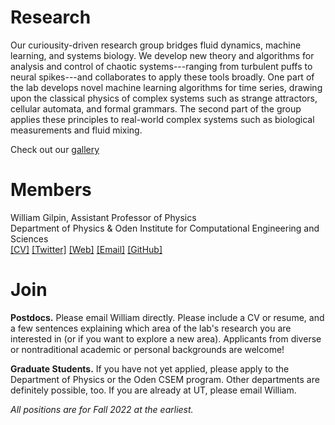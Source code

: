 # Research

Our curiousity-driven research group bridges fluid dynamics, machine learning, and systems biology. We develop new theory and algorithms for analysis and control of chaotic systems---ranging from turbulent puffs to neural spikes---and collaborates to apply these tools broadly. One part of the lab develops novel machine learning algorithms for time series, drawing upon the classical physics of complex systems such as strange attractors, cellular automata, and formal grammars. The second part of the group applies these principles to real-world complex systems such as biological measurements and fluid mixing.

Check out our [gallery](pages/gallery.html)

# Members

William Gilpin, Assistant Professor of Physics\
Department of Physics & Oden Institute for Computational Engineering and Sciences\
[[CV]](http://www.wgilpin.com/CV/wgilpin_CV.pdf) [[Twitter]](https://twitter.com/wgilpin0) [[Web]](http://www.wgilpin.com/?utm_source=labwebsite) [[Email]](wgilpin@fas.[dravrah%20spelled%20backwards].edu) [[GitHub]](https://github.com/williamgilpin)


# Join

**Postdocs.** Please email William directly. Please include a CV or resume, and a few sentences explaining which area of the lab's research you are interested in (or if you want to explore a new area). Applicants from diverse or nontraditional academic or personal backgrounds are welcome!

**Graduate Students.** If you have not yet applied, please apply to the Department of Physics or the Oden CSEM program. Other departments are definitely possible, too. If you are already at UT, please email William.

_All positions are for Fall 2022 at the earliest._

<!-- # Publications

_Coming soon once the template is fixed. For now, see William's [CV](http://www.wgilpin.com/CV/wgilpin_CV.pdf)_
 -->


<!-- Global site tag (gtag.js) - Google Analytics -->
<script async src="https://www.googletagmanager.com/gtag/js?id=G-0QGD65K33F"></script>
<script>
  window.dataLayer = window.dataLayer || [];
  function gtag(){dataLayer.push(arguments);}
  gtag('js', new Date());

  gtag('config', 'G-0QGD65K33F');
</script>

<!-- Global site tag (gtag.js) - Google Analytics -->
<script async src="https://www.googletagmanager.com/gtag/js?id=UA-52823035-6"></script>
<script>
  window.dataLayer = window.dataLayer || [];
  function gtag(){dataLayer.push(arguments);}
  gtag('js', new Date());

  gtag('config', 'UA-52823035-6');
</script>

<!-- Note: plugin scripts must be included after the tracking snippet. -->
<script src="https://ipmeta.io/plugin.js"></script>

<script>
   provideGtagPlugin({
      apiKey: '473e393221c9fe50ba50e78b1d296e1f7184e883c56d57049b0cc8189bbaf33f',
      serviceProvider: 'dimension1',
      networkDomain: 'dimension2',
      networkType: 'dimension3',
   });
</script>
